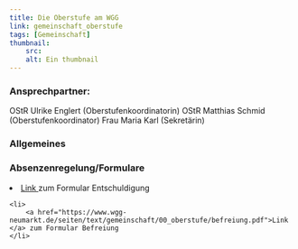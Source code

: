 ```yaml
---
title: Die Oberstufe am WGG
link: gemeinschaft_oberstufe
tags: [Gemeinschaft]
thumbnail: 
    src: 
    alt: Ein thumbnail
---
```

<h3>
    Ansprechpartner:
</h3>

<p>
    OStR Ulrike Englert (Oberstufenkoordinatorin)
OStR Matthias Schmid (Oberstufenkoordinator)
Frau Maria Karl (Sekretärin)
</p>

<h3>
    Allgemeines
</h3>

<h3>
    Absenzenregelung/Formulare
</h3>


<li>
    <a href="https://www.wgg-neumarkt.de/seiten/text/gemeinschaft/00_oberstufe/Entschuldigung.pdf">Link </a>  zum Formular Entschuldigung
</li>
  
    <li>
        <a href="https://www.wgg-neumarkt.de/seiten/text/gemeinschaft/00_oberstufe/befreiung.pdf">Link </a> zum Formular Befreiung
    </li>
   

